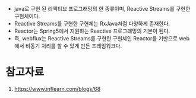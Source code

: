 * java로 구현 된 리액티브 프로그래밍의 한 종류이며, Reactive Streams를 구현한 구현체이다.
* Reactive Streams를 구현한 구현체는 RxJava처럼 다양하게 존재한다.
* Reactor는 Spring5에서 지원하는 Reactive 프로그래밍의 기본이 된다.
* 즉, webflux는 Reactive Streams를 구현한 구현체인 Reactor를 기반으로 web에서 비동기 처리를 할 수 있게 만든 프레임워크다.

# 참고자료
1. https://www.inflearn.com/blogs/68

